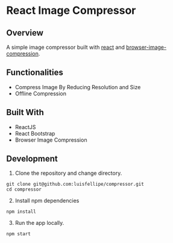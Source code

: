 # React Image Compressor

## Overview

A simple image compressor built with [react](https://reactjs.org/) and [browser-image-compression](https://www.npmjs.com/package/browser-image-compression).

## Functionalities

- Compress Image By Reducing Resolution and Size
- Offline Compression

## Built With

- ReactJS
- React Bootstrap
- Browser Image Compression

## Development

1. Clone the repository and change directory.

```
git clone git@github.com:luisfellipe/compressor.git
cd compressor
```

2. Install npm dependencies

```
npm install
```

3. Run the app locally.

```
npm start
```
